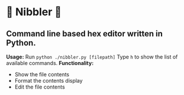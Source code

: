 # :file_folder: Nibbler :file_folder:
## Command line based hex editor written in Python.
**Usage:**
Run `python ./nibbler.py [filepath]`
Type `h` to show the list of available commands.
**Functionality:**
- Show the file contents
- Format the contents display
- Edit the file contents